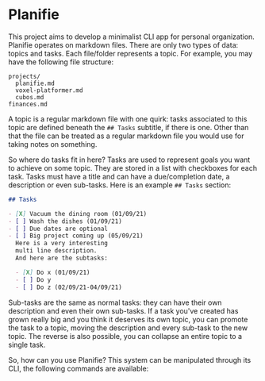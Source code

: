 # Planifie

This project aims to develop a minimalist CLI app for personal organization.
Planifie operates on markdown files. There are only two types of data: topics
and tasks. Each file/folder represents a topic. For example, you may have the
following file structure:

```
projects/
  planifie.md
  voxel-platformer.md
  cubos.md
finances.md
```

A topic is a regular markdown file with one quirk: tasks associated to this
topic are defined beneath the `## Tasks` subtitle, if there is one. Other than
that the file can be treated as a regular markdown file you would use for
taking notes on something.

So where do tasks fit in here? Tasks are used to represent goals you want to
achieve on some topic. They are stored in a list with checkboxes for each task.
Tasks must have a title and can have a due/completion date, a description or
even sub-tasks. Here is an example `## Tasks` section:

```md
## Tasks

- [X] Vacuum the dining room (01/09/21) 
- [ ] Wash the dishes (01/09/21) 
- [ ] Due dates are optional
- [ ] Big project coming up (05/09/21)
  Here is a very interesting
  multi line description.
  And here are the subtasks:

  - [X] Do x (01/09/21)
  - [ ] Do y
  - [ ] Do z (02/09/21-04/09/21)
```

Sub-tasks are the same as normal tasks: they can have their own description
and even their own sub-tasks. If a task you've created has grown really big
and you think it deserves its own topic, you can promote the task to a topic,
moving the description and every sub-task to the new topic. The reverse is also
possible, you can collapse an entire topic to a single task. 

So, how can you use Planifie? This system can be manipulated through its CLI,
the following commands are available:

<TODO>

